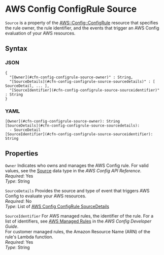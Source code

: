 # AWS Config ConfigRule Source<a name="aws-properties-config-configrule-source"></a>

`Source` is a property of the [AWS::Config::ConfigRule](aws-resource-config-configrule.md) resource that specifies the rule owner, the rule identifier, and the events that trigger an AWS Config evaluation of your AWS resources\.

## Syntax<a name="w4ab1c21c10c81c17c21b5"></a>

### JSON<a name="aws-properties-config-configrule-source-syntax.json"></a>

```
{
  "[Owner](#cfn-config-configrule-source-owner)" : String,
  "[SourceDetails](#cfn-config-configrule-source-sourcedetails)" : [ SourceDetail, ... ],
  "[SourceIdentifier](#cfn-config-configrule-source-sourceidentifier)" : String
}
```

### YAML<a name="aws-properties-config-configrule-source-syntax.yaml"></a>

```
[Owner](#cfn-config-configrule-source-owner): String
[SourceDetails](#cfn-config-configrule-source-sourcedetails):
  - SourceDetail
[SourceIdentifier](#cfn-config-configrule-source-sourceidentifier): String
```

## Properties<a name="w4ab1c21c10c81c17c21b7"></a>

`Owner`  <a name="cfn-config-configrule-source-owner"></a>
Indicates who owns and manages the AWS Config rule\. For valid values, see the [Source](https://docs.aws.amazon.com/config/latest/APIReference/API_Source.html) data type in the *AWS Config API Reference*\.  
*Required*: Yes  
*Type*: String

`SourceDetails`  <a name="cfn-config-configrule-source-sourcedetails"></a>
Provides the source and type of event that triggers AWS Config to evaluate your AWS resources\.  
*Required*: No  
*Type*: List of [AWS Config ConfigRule SourceDetails](aws-properties-config-configrule-source-sourcedetails.md)

`SourceIdentifier`  <a name="cfn-config-configrule-source-sourceidentifier"></a>
For AWS managed rules, the identifier of the rule\. For a list of identifiers, see [AWS Managed Rules](https://docs.aws.amazon.com/config/latest/developerguide/evaluate-config_use-managed-rules.html) in the *AWS Config Developer Guide*\.  
For customer managed rules, the Amazon Resource Name \(ARN\) of the rule's Lambda function\.  
*Required*: Yes  
*Type*: String